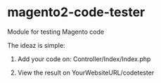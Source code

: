 # magento2-code-tester
Module for testing Magento code

The ideaz is simple:

1. Add your code on: Controller/Index/Index.php

2. View the result on YourWebsiteURL/codetester
